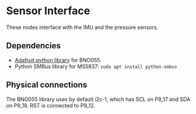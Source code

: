 # Sensor Interface
These nodes interface with the IMU and the pressure sensors.

## Dependencies
* [Adafruit python library](https://github.com/adafruit/Adafruit_Python_BNO055) for BNO055.
* Python SMBus library for MS5837:
`sudo apt install python-smbus`

## Physical connections
The BNO055 library uses by default i2c-1, which has SCL on P9_17 and SDA on P9_18. RST is connected to P9_12.
